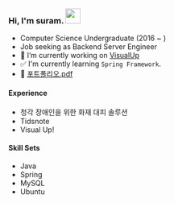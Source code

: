 ### Hi, I'm suram. <img src = "https://user-images.githubusercontent.com/35549653/89557319-91e4e500-d84d-11ea-9566-47a14f57b06c.gif" width = "30px">

- Computer Science Undergraduate (2016 ~ ) 
- Job seeking as Backend Server Engineer 
- 🥨 I’m currently working on [VisualUp](https://github.com/su-ram/DoubleSlash5th_team5_mini)
- ✅ I'm currently learning `Spring Framework`. 
- 🌈 [포트폴리오.pdf](https://drive.google.com/file/d/1ZPn-vvIHSIZSq1XEGlZJbWo0Buk3Pzcb/view?usp=sharing)

#### Experience 
- 청각 장애인을 위한 화재 대피 솔루션 
- Tidsnote  
- Visual Up!

#### Skill Sets 
- Java
- Spring 
- MySQL 
- Ubuntu 
